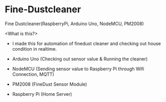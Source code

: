 # Fine-Dustcleaner
Fine Dustcleaner(RaspberryPi, Arduino Uno, NodeMCU, PM2008)

<What is this?>

- I made this for automation of finedust cleaner and checking out house condition in realtime.

<Hareware>
  
- Arduino Uno (Checking out sensor value & Running the cleaner)
  
- NodeMCU (Sending sensor value to Raspberry Pi through Wifi Connection, MQTT)

- PM2008 (FineDust Sensor Module)

- Raspberry Pi (Home Server)
